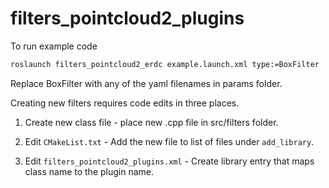 # filters_pointcloud2_plugins

To run example code

```bash
roslaunch filters_pointcloud2_erdc example.launch.xml type:=BoxFilter
```

Replace BoxFilter with any of the yaml filenames in params folder.


Creating new filters requires code edits in three places.

1) Create new class file - place new .cpp file in src/filters folder.

2) Edit `CMakeList.txt` - Add the new file to list of files under `add_library`.

3) Edit `filters_pointcloud2_plugins.xml` - Create library entry that maps class name to the plugin name.

